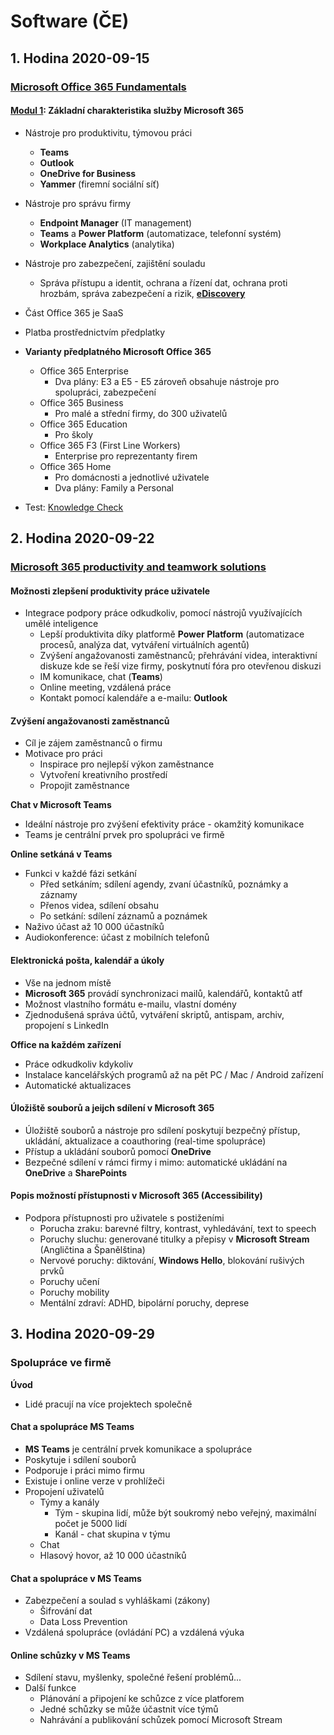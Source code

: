 # Software (ČE)

## 1. Hodina 2020-09-15

### [Microsoft Office 365 Fundamentals](https://docs.microsoft.com/en-us/learn/certifications/microsoft-365-fundamentals)

#### [Modul 1](https://docs.microsoft.com/cs-cz/learn/modules/what-is-m365/1-introduction): Základní charakteristika služby Microsoft 365

- Nástroje pro produktivitu, týmovou práci
	- **Teams**
	- **Outlook**
	- **OneDrive for Business**
	- **Yammer** (firemní sociální síť)
- Nástroje pro správu firmy
	- **Endpoint Manager** (IT management)
	- **Teams** a **Power Platform** (automatizace, telefonní systém)
	- **Workplace Analytics** (analytika)
- Nástroje pro zabezpečení, zajištění souladu
	- Správa přístupu a identit, ochrana a řízení dat, ochrana proti hrozbám, správa zabezpečení a rizik, [**eDiscovery**](https://docs.microsoft.com/en-us/microsoft-365/compliance/ediscovery)
- Část Office 365 je SaaS
- Platba prostřednictvím předplatky

- **Varianty předplatného Microsoft Office 365**
	- Office 365 Enterprise
		- Dva plány: E3 a E5 - E5 zároveň obsahuje nástroje pro spolupráci, zabezpečení
	- Office 365 Business
		- Pro malé a střední firmy, do 300 uživatelů
	- Office 365 Education
		- Pro školy
	- Office 365 F3 (First Line Workers)
		- Enterprise pro reprezentanty firem
	- Office 365 Home
		- Pro domácnosti a jednotlivé uživatele
		- Dva plány: Family a Personal
- Test: [Knowledge Check](https://docs.microsoft.com/cs-cz/learn/modules/what-is-m365/4-knowledge-check)

## 2. Hodina 2020-09-22

### [Microsoft 365 productivity and teamwork solutions](https://docs.microsoft.com/en-us/learn/modules/microsoft-365-productivity-teamwork-solutions/)

#### Možnosti zlepšení produktivity práce uživatele

- Integrace podpory práce odkudkoliv, pomocí nástrojů využívajících umělé inteligence
	- Lepší produktivita díky platformě **Power Platform** (automatizace procesů, analýza dat, vytváření virtuálních agentů)
	- Zvýšení angažovanosti zaměstnanců; přehrávání videa, interaktivní diskuze kde se řeší vize firmy, poskytnutí fóra pro otevřenou diskuzi
	- IM komunikace, chat (**Teams**)
	- Online meeting, vzdálená práce
	- Kontakt pomocí kalendáře a e-mailu: **Outlook**

#### Zvýšení angažovanosti zaměstnanců

- Cíl je zájem zaměstnanců o firmu
- Motivace pro práci
	- Inspirace pro nejlepší výkon zaměstnance
	- Vytvoření kreativního prostředí
	- Propojit zaměstnance

**Chat v Microsoft Teams**
- Ideální nástroje pro zvýšení efektivity práce - okamžitý komunikace
- Teams je centrální prvek pro spolupráci ve firmě

**Online setkáná v Teams**

- Funkci v každé fázi setkání
	- Před setkáním; sdílení agendy, zvaní účastníků, poznámky a záznamy
	- Přenos videa, sdílení obsahu
	- Po setkání: sdílení záznamů a poznámek
- Naživo účast až 10 000 účastníků
- Audiokonference: účast z mobilních telefonů

#### Elektronická pošta, kalendář a úkoly

- Vše na jednom místě
- **Microsoft 365** provádí synchronizaci mailů, kalendářů, kontaktů atf
- Možnost vlastního formátu e-mailu, vlastní domény
- Zjednodušená správa účtů, vytváření skriptů, antispam, archiv, propojení s LinkedIn

**Office na každém zařízení**

- Práce odkudkoliv kdykoliv
- Instalace kancelářských programů až na pět PC / Mac / Android zařízení
- Automatické aktualizaces

#### Úložiště souborů a jeijch sdílení v Microsoft 365

- Úložiště souborů a nástroje pro sdílení poskytují bezpečný přístup, ukládání, aktualizace a coauthoring (real-time spolupráce)
- Přístup a ukládání souborů pomocí **OneDrive**
- Bezpečné sdílení v rámci firmy i mimo: automatické ukládání na **OneDrive** a **SharePoints**

#### Popis možností přístupnosti v Microsoft 365 (Accessibility)

- Podpora přístupnosti pro uživatele s postiženími
	- Porucha zraku: barevné filtry, kontrast, vyhledávání, text to speech
	- Poruchy sluchu: generované titulky a přepisy v **Microsoft Stream** (Angličtina a Španělština)
	- Nervové poruchy: diktování, **Windows Hello**, blokování rušivých prvků
	- Poruchy učení
	- Poruchy mobility
	- Mentální zdraví: ADHD, bipolární poruchy, deprese

## 3. Hodina 2020-09-29

### Spolupráce ve firmě

**Úvod**

- Lidé pracují na více projektech společně

#### Chat a spolupráce MS Teams

- **MS Teams** je centrální prvek komunikace a spolupráce
- Poskytuje i sdílení souborů
- Podporuje i práci mimo firmu
- Existuje i online verze v prohlížeči
- Propojení uživatelů
	- Týmy a kanály
		- Tým - skupina lidí, může být soukromý nebo veřejný, maximální počet je 5000 lidí
		- Kanál - chat skupina v týmu
	- Chat
	- Hlasový hovor, až 10 000 účastníků

#### Chat a spolupráce v MS Teams
- Zabezpečení a soulad s vyhláškami (zákony)
	- Šifrování dat
	- Data Loss Prevention
- Vzdálená spolupráce (ovládání PC) a vzdálená výuka

#### Online schůzky v MS Teams
- Sdílení stavu, myšlenky, společné řešení problémů...
- Další funkce
	- Plánování a připojení ke schůzce z více platforem
	- Jedné schůzky se může účastnit více týmů
	- Nahrávání a publikování schůzek pomocí Microsoft Stream